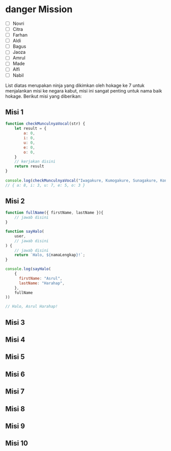 # danger Mission

- [ ] Novri
- [ ] Citra
- [ ] Farhan
- [ ] Aldi
- [ ] Bagus
- [ ] Jaoza
- [ ] Amrul
- [ ] Made
- [ ] Alfi
- [ ] Nabil

List diatas merupakan ninja yang dikimkan oleh hokage ke 7 untuk menjalankan misi ke negara kabut, misi ini sangat penting untuk nama baik hokage. Berikut misi yang diberikan:

## Misi 1

```js
function checkMunculnyaVocal(str) {
    let result = {
        a: 0,
        i: 0,
        u: 0,
        e: 0,
        o: 0,
    }
    // kerjakan disini
    return result
}
  
console.log(checkMunculnyaVocal("Iwagakure, Kumogakure, Sunagakure, Konohagakure, Kirigakure"))
// { a: 8, i: 3, u: 7, e: 5, o: 3 }
```

## Misi 2

```js
function fullName({ firstName, lastName }){
    // jawab disini
}

function sayHalo(
    user, 
    // jawab disini
) {
    // jawab disini
    return `Halo, ${namaLengkap}!`;
}

console.log(sayHalo(
    {
      firstName: "Asrul",
      lastName: "Harahap",
    },
    fullName
))

// Halo, Asrul Harahap!
```

## Misi 3

## Misi 4

## Misi 5

## Misi 6

## Misi 7

## Misi 8

## Misi 9

## Misi 10
